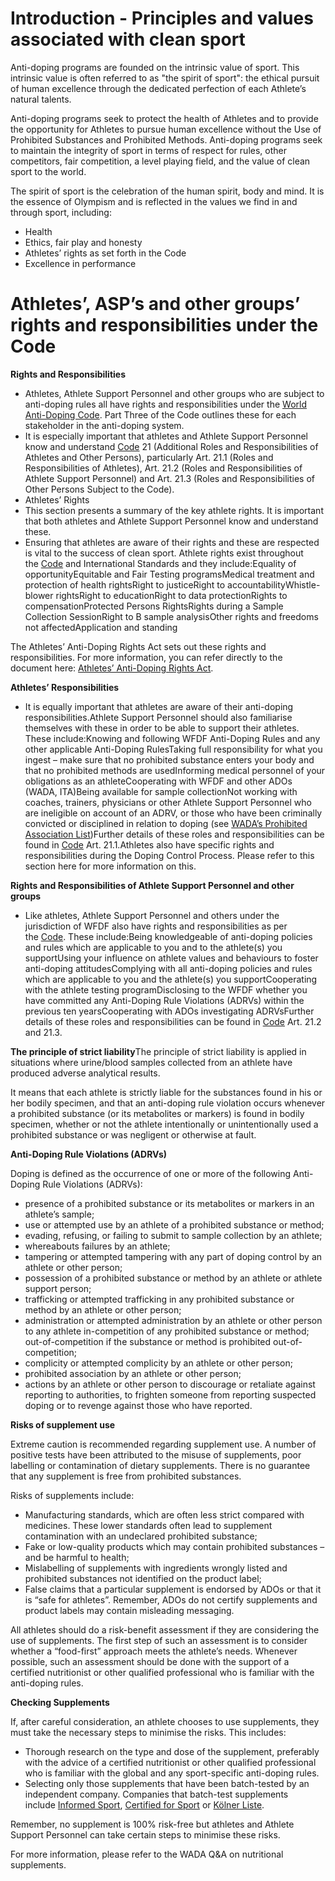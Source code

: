 # Introduction - Principles and values associated with clean sport

Anti-doping programs are founded on the intrinsic value of sport. This intrinsic value is often referred to as "the spirit of sport": the ethical pursuit of human excellence through the dedicated perfection of each Athlete’s natural talents.

Anti-doping programs seek to protect the health of Athletes and to provide the opportunity for Athletes to pursue human excellence without the Use of Prohibited Substances and Prohibited Methods. Anti-doping programs seek to maintain the integrity of sport in terms of respect for rules, other competitors, fair competition, a level playing field, and the value of clean sport to the world.

The spirit of sport is the celebration of the human spirit, body and mind. It is the essence of Olympism and is reflected in the values we find in and through sport, including:

- Health
- Ethics, fair play and honesty
- Athletes’ rights as set forth in the Code
- Excellence in performance

# Athletes’, ASP’s and other groups’ rights and responsibilities under the Code

**Rights and Responsibilities**

- Athletes, Athlete Support Personnel and other groups who are subject to anti-doping rules all have rights and responsibilities under the [World Anti-Doping Code](https://www.wada-ama.org/en/resources/the-code/world-anti-doping-code). Part Three of the Code outlines these for each stakeholder in the anti-doping system.
- It is especially important that athletes and Athlete Support Personnel know and understand [Code](https://www.wada-ama.org/en/resources/the-code/world-anti-doping-code) 21 (Additional Roles and Responsibilities of Athletes and Other Persons), particularly Art. 21.1 (Roles and Responsibilities of Athletes), Art. 21.2 (Roles and Responsibilities of Athlete Support Personnel) and Art. 21.3 (Roles and Responsibilities of Other Persons Subject to the Code).
- Athletes’ Rights
- This section presents a summary of the key athlete rights. It is important that both athletes and Athlete Support Personnel know and understand these.
- Ensuring that athletes are aware of their rights and these are respected is vital to the success of clean sport. Athlete rights exist throughout the [Code](https://www.wada-ama.org/en/resources/the-code/world-anti-doping-code) and International Standards and they include:Equality of opportunityEquitable and Fair Testing programsMedical treatment and protection of health rightsRight to justiceRight to accountabilityWhistle-blower rightsRight to educationRight to data protectionRights to compensationProtected Persons RightsRights during a Sample Collection SessionRight to B sample analysisOther rights and freedoms not affectedApplication and standing

The Athletes’ Anti-Doping Rights Act sets out these rights and responsibilities. For more information, you can refer directly to the document here: [Athletes’ Anti-Doping Rights Act](https://www.wada-ama.org/en/resources/athletes-anti-doping-rights-act).

**Athletes’ Responsibilities**

- It is equally important that athletes are aware of their anti-doping responsibilities.Athlete Support Personnel should also familiarise themselves with these in order to be able to support their athletes. These include:Knowing and following WFDF Anti-Doping Rules and any other applicable Anti-Doping RulesTaking full responsibility for what you ingest – make sure that no prohibited substance enters your body and that no prohibited methods are usedInforming medical personnel of your obligations as an athleteCooperating with WFDF and other ADOs (WADA, ITA)Being available for sample collectionNot working with coaches, trainers, physicians or other Athlete Support Personnel who are ineligible on account of an ADRV, or those who have been criminally convicted or disciplined in relation to doping (see [WADA’s Prohibited Association List](https://www.wada-ama.org/en/prohibited-list))Further details of these roles and responsibilities can be found in [Code](https://www.wada-ama.org/en/resources/the-code/world-anti-doping-code) Art. 21.1.Athletes also have specific rights and responsibilities during the Doping Control Process. Please refer to this section here for more information on this.

**Rights and Responsibilities of Athlete Support Personnel and other groups**

- Like athletes, Athlete Support Personnel and others under the jurisdiction of WFDF also have rights and responsibilities as per the [Code](https://www.wada-ama.org/en/resources/the-code/world-anti-doping-code). These include:Being knowledgeable of anti-doping policies and rules which are applicable to you and to the athlete(s) you supportUsing your influence on athlete values and behaviours to foster anti-doping attitudesComplying with all anti-doping policies and rules which are applicable to you and the athlete(s) you supportCooperating with the athlete testing programDisclosing to the WFDF whether you have committed any Anti-Doping Rule Violations (ADRVs) within the previous ten yearsCooperating with ADOs investigating ADRVsFurther details of these roles and responsibilities can be found in [Code](https://www.wada-ama.org/en/resources/the-code/world-anti-doping-code) Art. 21.2 and 21.3.

**The principle of strict liability**The principle of strict liability is applied in situations where urine/blood samples collected from an athlete have produced adverse analytical results.

It means that each athlete is strictly liable for the substances found in his or her bodily specimen, and that an anti-doping rule violation occurs whenever a prohibited substance (or its metabolites or markers) is found in bodily specimen, whether or not the athlete intentionally or unintentionally used a prohibited substance or was negligent or otherwise at fault.

**Anti-Doping Rule Violations (ADRVs)**

Doping is defined as the occurrence of one or more of the following Anti-Doping Rule Violations (ADRVs):

- presence of a prohibited substance or its metabolites or markers in an athlete’s sample;
- use or attempted use by an athlete of a prohibited substance or method;
- evading, refusing, or failing to submit to sample collection by an athlete;
- whereabouts failures by an athlete;
- tampering or attempted tampering with any part of doping control by an athlete or other person;
- possession of a prohibited substance or method by an athlete or athlete support person;
- trafficking or attempted trafficking in any prohibited substance or method by an athlete or other person;
- administration or attempted administration by an athlete or other person to any athlete in-competition of any prohibited substance or method; out-of-competition if the substance or method is prohibited out-of-competition;
- complicity or attempted complicity by an athlete or other person;
- prohibited association by an athlete or other person;
- actions by an athlete or other person to discourage or retaliate against reporting to authorities, to frighten someone from reporting suspected doping or to revenge against those who have reported.

**Risks of supplement use**

Extreme caution is recommended regarding supplement use. A number of positive tests have been attributed to the misuse of supplements, poor labelling or contamination of dietary supplements. There is no guarantee that any supplement is free from prohibited substances.

Risks of supplements include:

- Manufacturing standards, which are often less strict compared with medicines. These lower standards often lead to supplement contamination with an undeclared prohibited substance;
- Fake or low-quality products which may contain prohibited substances – and be harmful to health;
- Mislabelling of supplements with ingredients wrongly listed and prohibited substances not identified on the product label;
- False claims that a particular supplement is endorsed by ADOs or that it is “safe for athletes”. Remember, ADOs do not certify supplements and product labels may contain misleading messaging.

All athletes should do a risk-benefit assessment if they are considering the use of supplements. The first step of such an assessment is to consider whether a “food-first” approach meets the athlete’s needs. Whenever possible, such an assessment should be done with the support of a certified nutritionist or other qualified professional who is familiar with the anti-doping rules.

**Checking Supplements**

If, after careful consideration, an athlete chooses to use supplements, they must take the necessary steps to minimise the risks. This includes:

- Thorough research on the type and dose of the supplement, preferably with the advice of a certified nutritionist or other qualified professional who is familiar with the global and any sport-specific anti-doping rules.
- Selecting only those supplements that have been batch-tested by an independent company. Companies that batch-test supplements include [Informed Sport](https://sport.wetestyoutrust.com/), [Certified for Sport](https://www.nsfsport.com/) or [Kölner Liste](https://www.koelnerliste.com/en/).

Remember, no supplement is 100% risk-free but athletes and Athlete Support Personnel can take certain steps to minimise these risks.

For more information, please refer to the WADA Q&A on nutritional supplements.